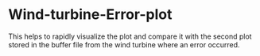 # Wind-turbine-Error-plot
This helps to rapidly visualize the plot and compare it with the second plot stored in the buffer file from the wind turbine where an error occurred.
